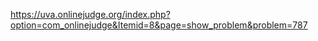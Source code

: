 https://uva.onlinejudge.org/index.php?option=com_onlinejudge&Itemid=8&page=show_problem&problem=787
